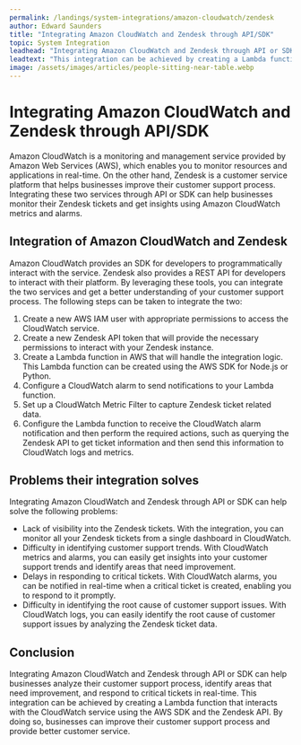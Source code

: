 ```yaml
---
permalink: /landings/system-integrations/amazon-cloudwatch/zendesk
author: Edward Saunders
title: "Integrating Amazon CloudWatch and Zendesk through API/SDK"
topic: System Integration
leadhead: "Integrating Amazon CloudWatch and Zendesk through API or SDK can help businesses analyze their customer support process, identify areas that need improvement, and respond to critical tickets in real-time"
leadtext: "This integration can be achieved by creating a Lambda function that interacts with the CloudWatch service using the AWS SDK and the Zendesk API. By doing so, businesses can improve their customer support process and provide better customer service."
image: /assets/images/articles/people-sitting-near-table.webp
---
```

<div class="arttext">  <h1>Integrating Amazon CloudWatch and Zendesk through API/SDK</h1>

  <p>Amazon CloudWatch is a monitoring and management service provided by Amazon Web Services (AWS), which enables you to monitor resources and applications in real-time. On the other hand, Zendesk is a customer service platform that helps businesses improve their customer support process. Integrating these two services through API or SDK can help businesses monitor their Zendesk tickets and get insights using Amazon CloudWatch metrics and alarms.</p>

  <h2>Integration of Amazon CloudWatch and Zendesk</h2>

  <p>Amazon CloudWatch provides an SDK for developers to programmatically interact with the service. Zendesk also provides a REST API for developers to interact with their platform. By leveraging these tools, you can integrate the two services and get a better understanding of your customer support process. The following steps can be taken to integrate the two:</p>

  <ol>
    <li>Create a new AWS IAM user with appropriate permissions to access the CloudWatch service.</li>
    <li>Create a new Zendesk API token that will provide the necessary permissions to interact with your Zendesk instance.</li>
    <li>Create a Lambda function in AWS that will handle the integration logic. This Lambda function can be created using the AWS SDK for Node.js or Python.</li>
    <li>Configure a CloudWatch alarm to send notifications to your Lambda function.</li>
    <li>Set up a CloudWatch Metric Filter to capture Zendesk ticket related data.</li>
    <li>Configure the Lambda function to receive the CloudWatch alarm notification and then perform the required actions, such as querying the Zendesk API to get ticket information and then send this information to CloudWatch logs and metrics.</li>
  </ol>

  <h2>Problems their integration solves</h2>

  <p>Integrating Amazon CloudWatch and Zendesk through API or SDK can help solve the following problems:</p>
  
  <ul>
    <li>Lack of visibility into the Zendesk tickets. With the integration, you can monitor all your Zendesk tickets from a single dashboard in CloudWatch.</li>
    <li>Difficulty in identifying customer support trends. With CloudWatch metrics and alarms, you can easily get insights into your customer support trends and identify areas that need improvement.</li>
    <li>Delays in responding to critical tickets. With CloudWatch alarms, you can be notified in real-time when a critical ticket is created, enabling you to respond to it promptly.</li>
    <li>Difficulty in identifying the root cause of customer support issues. With CloudWatch logs, you can easily identify the root cause of customer support issues by analyzing the Zendesk ticket data.</li>
  </ul>

  <h2>Conclusion</h2>
  <p>Integrating Amazon CloudWatch and Zendesk through API or SDK can help businesses analyze their customer support process, identify areas that need improvement, and respond to critical tickets in real-time. This integration can be achieved by creating a Lambda function that interacts with the CloudWatch service using the AWS SDK and the Zendesk API. By doing so, businesses can improve their customer support process and provide better customer service.</p>
</div>